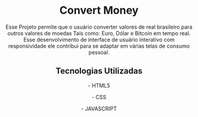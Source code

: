<h1 align="center" font-size="50px"> Convert Money </h1>

<p  align="center"> Esse Projeto permite que o usuário converter valores de real brasileiro para outros valores de moedas Taís como: Euro, Dólar e Bitcoin em tempo real.
Esse desenvolvimento de interface de usuário interativo com responsividade ele contribui para se adaptar em várias telas de consumo pessoal. </p>

<h2 align="center" > Tecnologias Utilizadas </h2>
<div align="center">
<p> - HTML5 </p> 
<p> - CSS </p> 
<p> - JAVASCRIPT </p>
  
</div>

